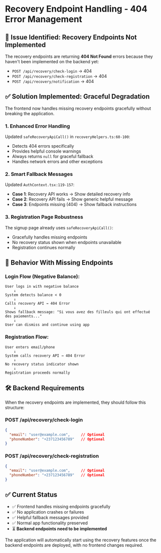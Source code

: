 # Recovery Endpoint Handling - 404 Error Management

## 🚨 Issue Identified: Recovery Endpoints Not Implemented

The recovery endpoints are returning **404 Not Found** errors because they haven't been implemented on the backend yet:

- `POST /api/recovery/check-login` → 404
- `POST /api/recovery/check-registration` → 404  
- `POST /api/recovery/notification` → 404

## ✅ Solution Implemented: Graceful Degradation

The frontend now handles missing recovery endpoints gracefully without breaking the application.

### **1. Enhanced Error Handling**

Updated `safeRecoveryApiCall()` in `recoveryHelpers.ts:60-100`:
- Detects 404 errors specifically
- Provides helpful console warnings
- Always returns `null` for graceful fallback
- Handles network errors and other exceptions

### **2. Smart Fallback Messages**

Updated `AuthContext.tsx:119-157`:
- **Case 1**: Recovery API works → Show detailed recovery info
- **Case 2**: Recovery API fails → Show generic helpful message
- **Case 3**: Endpoints missing (404) → Show fallback instructions

### **3. Registration Page Robustness**

The signup page already uses `safeRecoveryApiCall()`:
- Gracefully handles missing endpoints
- No recovery status shown when endpoints unavailable
- Registration continues normally

## 🔄 Behavior With Missing Endpoints

### **Login Flow (Negative Balance)**:
```
User logs in with negative balance
    ↓
System detects balance < 0
    ↓
Calls recovery API → 404 Error
    ↓
Shows fallback message: "Si vous avez des filleuls qui ont effectué des paiements..."
    ↓
User can dismiss and continue using app
```

### **Registration Flow**:
```
User enters email/phone
    ↓
System calls recovery API → 404 Error
    ↓
No recovery status indicator shown
    ↓
Registration proceeds normally
```

## 🛠️ Backend Requirements

When the recovery endpoints are implemented, they should follow this structure:

### **POST /api/recovery/check-login**
```json
{
  "email": "user@example.com",     // Optional
  "phoneNumber": "+237123456789"   // Optional
}
```

### **POST /api/recovery/check-registration**
```json
{
  "email": "user@example.com",     // Optional  
  "phoneNumber": "+237123456789"   // Optional
}
```

## ✅ Current Status

- ✅ Frontend handles missing endpoints gracefully
- ✅ No application crashes or failures
- ✅ Helpful fallback messages provided
- ✅ Normal app functionality preserved
- ⏳ **Backend endpoints need to be implemented**

The application will automatically start using the recovery features once the backend endpoints are deployed, with no frontend changes required.
